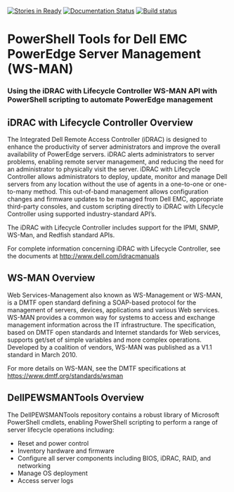 [![Stories in Ready](https://badge.waffle.io/rchaganti/DellPEWSMANTools.png?label=ready&title=Ready)](http://waffle.io/rchaganti/DellPEWSMANTools) [![Documentation Status](http://readthedocs.org/projects/dellpewsmantools/badge/?version=latest)](http://dellpewsmantools.readthedocs.io/en/latest/?badge=latest) [![Build status](https://ci.appveyor.com/api/projects/status/0ens1kvos639781u/branch/master?svg=true)](https://ci.appveyor.com/project/rchaganti/dellpewsmantools/branch/master)

# PowerShell Tools for Dell EMC PowerEdge Server Management (WS-MAN) #
### Using the iDRAC with Lifecycle Controller WS-MAN API with PowerShell scripting to automate PowerEdge management ###

## iDRAC with Lifecycle Controller Overview ##
The Integrated Dell Remote Access Controller (iDRAC) is designed to enhance the productivity of server administrators and improve the overall availability of PowerEdge servers. iDRAC alerts administrators to server problems, enabling remote server management, and reducing the need for an administrator to physically visit the server. iDRAC with Lifecycle Controller allows administrators to deploy, update, monitor and manage Dell servers from any location without the use of agents in a one-to-one or one-to-many method. This out-of-band management allows configuration changes and firmware updates to be managed from Dell EMC, appropriate third-party consoles, and custom scripting directly to iDRAC with Lifecycle Controller using supported industry-standard API’s. 

The iDRAC with Lifecycle Controller includes support for the IPMI, SNMP, WS-Man, and Redfish standard APIs. 

For complete information concerning iDRAC with Lifecycle Controller, see the documents at http://www.dell.com/idracmanuals

## WS-MAN Overview ##
Web Services-Management also known as WS-Management or WS-MAN, is a DMTF open standard defining a SOAP-based protocol for the management of servers, devices, applications and various Web services. WS-MAN provides a common way for systems to access and exchange management information across the IT infrastructure. The specification, based on DMTF open standards and Internet standards for Web services, supports get/set of simple variables and more complex operations. Developed by a coalition of vendors, WS-MAN was published as a V1.1 standard in March 2010.

For more details on WS-MAN, see the DMTF specifications at https://www.dmtf.org/standards/wsman 

## DellPEWSMANTools Overview ##
The DellPEWSMANTools repository contains a robust library of Microsoft PowerShell cmdlets, enabling PowerShell scripting to perform a range of server lifecycle operations including:

-	Reset and power control
-	Inventory hardware and firmware
-	Configure all server components including BIOS, iDRAC, RAID, and networking
-	Manage OS deployment
-	Access server logs

